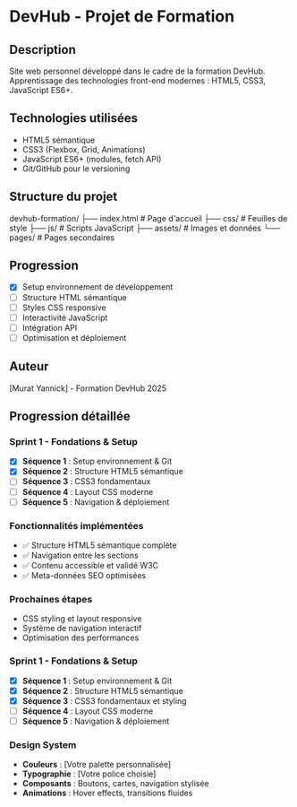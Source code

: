 # DevHub - Projet de Formation

## Description

Site web personnel développé dans le cadre de la formation DevHub.
Apprentissage des technologies front-end modernes : HTML5, CSS3, JavaScript ES6+.

## Technologies utilisées

- HTML5 sémantique
- CSS3 (Flexbox, Grid, Animations)
- JavaScript ES6+ (modules, fetch API)
- Git/GitHub pour le versioning

## Structure du projet

devhub-formation/
├── index.html # Page d'accueil
├── css/ # Feuilles de style
├── js/ # Scripts JavaScript
├── assets/ # Images et données
└── pages/ # Pages secondaires

## Progression

- [x] Setup environnement de développement
- [ ] Structure HTML sémantique
- [ ] Styles CSS responsive
- [ ] Interactivité JavaScript
- [ ] Intégration API
- [ ] Optimisation et déploiement

## Auteur

[Murat Yannick] - Formation DevHub 2025

## Progression détaillée

### Sprint 1 - Fondations & Setup

- [x] **Séquence 1** : Setup environnement & Git
- [x] **Séquence 2** : Structure HTML5 sémantique
- [ ] **Séquence 3** : CSS3 fondamentaux
- [ ] **Séquence 4** : Layout CSS moderne
- [ ] **Séquence 5** : Navigation & déploiement

### Fonctionnalités implémentées

- ✅ Structure HTML5 sémantique complète
- ✅ Navigation entre les sections
- ✅ Contenu accessible et validé W3C
- ✅ Meta-données SEO optimisées

### Prochaines étapes

- CSS styling et layout responsive
- Système de navigation interactif
- Optimisation des performances

### Sprint 1 - Fondations & Setup

- [x] **Séquence 1** : Setup environnement & Git
- [x] **Séquence 2** : Structure HTML5 sémantique
- [x] **Séquence 3** : CSS3 fondamentaux et styling
- [ ] **Séquence 4** : Layout CSS moderne
- [ ] **Séquence 5** : Navigation & déploiement

### Design System

- **Couleurs** : [Votre palette personnalisée]
- **Typographie** : [Votre police choisie]
- **Composants** : Boutons, cartes, navigation stylisée
- **Animations** : Hover effects, transitions fluides
